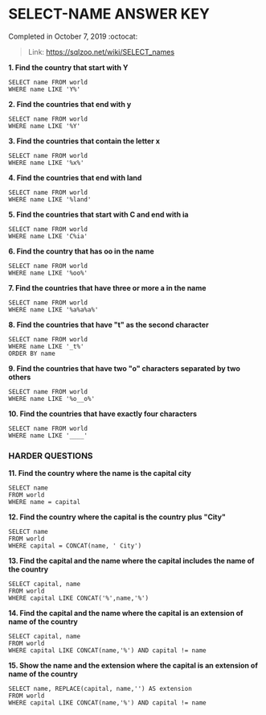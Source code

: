 # SELECT-NAME ANSWER KEY #
Completed in October 7, 2019 :octocat:
> Link: https://sqlzoo.net/wiki/SELECT_names

**1. Find the country that start with Y**
```mysql
SELECT name FROM world
WHERE name LIKE 'Y%'
```
**2. Find the countries that end with y**
```mysql
SELECT name FROM world
WHERE name LIKE '%Y'
```
**3. Find the countries that contain the letter x**
```mysql
SELECT name FROM world
WHERE name LIKE '%x%'
```
**4. Find the countries that end with land**
```mysql
SELECT name FROM world
WHERE name LIKE '%land'
```
**5. Find the countries that start with C and end with ia**
```mysql
SELECT name FROM world
WHERE name LIKE 'C%ia'
```
**6. Find the country that has oo in the name**
```mysql
SELECT name FROM world
WHERE name LIKE '%oo%'
```
**7. Find the countries that have three or more a in the name**
```mysql
SELECT name FROM world
WHERE name LIKE '%a%a%a%'
```
**8. Find the countries that have "t" as the second character**
```mysql
SELECT name FROM world
WHERE name LIKE '_t%'
ORDER BY name
```
**9. Find the countries that have two "o" characters separated by two others**
```mysql
SELECT name FROM world
WHERE name LIKE '%o__o%'
```
**10. Find the countries that have exactly four characters**
```mysql
SELECT name FROM world
WHERE name LIKE '____'
```
### HARDER QUESTIONS ###
**11. Find the country where the name is the capital city**
```mysql
SELECT name
FROM world
WHERE name = capital
```
**12. Find the country where the capital is the country plus "City"**
```mysql
SELECT name
FROM world
WHERE capital = CONCAT(name, ' City')
```
**13. Find the capital and the name where the capital includes the name of the country**
```mysql
SELECT capital, name
FROM world
WHERE capital LIKE CONCAT('%',name,'%')
```
**14. Find the capital and the name where the capital is an extension of name of the country**
```mysql
SELECT capital, name
FROM world
WHERE capital LIKE CONCAT(name,'%') AND capital != name
```
**15. Show the name and the extension where the capital is an extension of name of the country**
```mysql
SELECT name, REPLACE(capital, name,'') AS extension
FROM world
WHERE capital LIKE CONCAT(name,'%') AND capital != name
```
